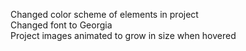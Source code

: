 Changed color scheme of elements in project<br>
Changed font to Georgia<br>
Project images animated to grow in size when hovered